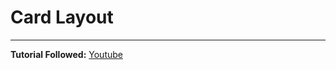 # Card Layout
---
**Tutorial Followed:** [Youtube](https://www.youtube.com/watch?v=rV67qQahXAc&list=PLfXoK1djHkOor6sIV0B3ENr7PV_AVyniR&index=28)